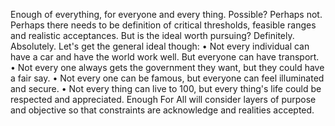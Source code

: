 Enough of everything, for everyone and every thing.
Possible? Perhaps not. Perhaps there needs to be definition of critical thresholds, feasible ranges and realistic acceptances. But is the ideal worth pursuing? Definitely. Absolutely. Let's get the general ideal though:
	• Not every individual can have a car and have the world work well. But everyone can have transport.
	• Not every one always gets the government they want, but they could have a fair say.
	• Not every one can be famous, but everyone can feel illuminated and secure.
	•	Not every thing can live to 100, but every thing's life could be respected and appreciated.
Enough For All will consider layers of purpose and objective so that constraints are acknowledge and realities accepted.
